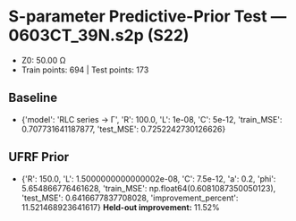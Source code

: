 # S-parameter Predictive-Prior Test — 0603CT_39N.s2p (S22)
- Z0: 50.00 Ω
- Train points: 694  |  Test points: 173

## Baseline
- {'model': 'RLC series -> Γ', 'R': 100.0, 'L': 1e-08, 'C': 5e-12, 'train_MSE': 0.707731641187877, 'test_MSE': 0.7252242730126626}

## UFRF Prior
- {'R': 150.0, 'L': 1.5000000000000002e-08, 'C': 7.5e-12, 'a': 0.2, 'phi': 5.654866776461628, 'train_MSE': np.float64(0.6081087350050123), 'test_MSE': 0.6416677837708028, 'improvement_percent': 11.521468923641617}
**Held-out improvement:** 11.52%